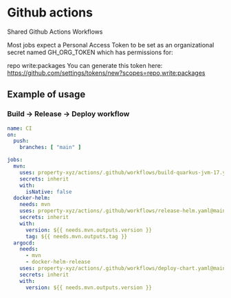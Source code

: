 # Github actions
Shared Github Actions Workflows

Most jobs expect a Personal Access Token to be set as an organizational secret named GH_ORG_TOKEN which has permissions for:

repo
write:packages
You can generate this token here: https://github.com/settings/tokens/new?scopes=repo,write:packages

## Example of usage

### Build -> Release -> Deploy workflow

```yaml
name: CI
on:
  push:
    branches: [ "main" ]

jobs:
  mvn:
    uses: property-xyz/actions/.github/workflows/build-quarkus-jvm-17.yaml@main
    secrets: inherit
    with:
      isNative: false
  docker-helm:
    needs: mvn
    uses: property-xyz/actions/.github/workflows/release-helm.yaml@main
    secrets: inherit
    with:
      version: ${{ needs.mvn.outputs.version }}
      tag: ${{ needs.mvn.outputs.tag }}
  argocd:
    needs:
      - mvn
      - docker-helm-release
    uses: property-xyz/actions/.github/workflows/deploy-chart.yaml@main
    secrets: inherit
    with:
      version: ${{ needs.mvn.outputs.version }}
```
